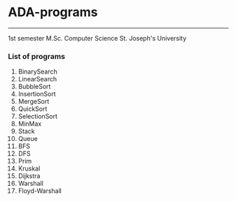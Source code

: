 # ADA-programs
---
1st semester
M.Sc. Computer Science
St. Joseph's University
### List of programs
1. BinarySearch
2. LinearSearch
3. BubbleSort
4. InsertionSort
5. MergeSort
6. QuickSort
7. SelectionSort
8. MinMax
9. Stack
10. Queue
11. BFS
12. DFS
13. Prim
14. Kruskal
15. Dijkstra
16. Warshall
17. Floyd-Warshall
